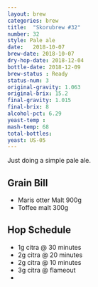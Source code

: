 ```yaml
---
layout: brew
categories: brew
title:  "Skorubrew #32"
number: 32
style: Pale ale
date:   2018-10-07
brew-date: 2018-10-07
dry-hop-date: 2018-12-04
bottle-date: 2018-12-09
brew-status : Ready
status-num: 3
original-gravity: 1.063
original-brix: 15.2
final-gravity: 1.015 
final-brix: 8
alcohol-pct: 6.29
yeast-temp : 
mash-temp: 68
total-bottles: 
yeast: US-05
---
```


Just doing a simple pale ale.

Grain Bill
-----

* Maris otter Malt 900g
* Toffee malt 300g


Hop Schedule
-------------
* 1g citra @ 30 minutes
* 2g citra @ 20 minutes
* 2g citra @ 10 minutes
* 3g citra @ flameout
* 

